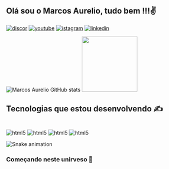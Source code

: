 
## Olá sou o Marcos Aurelio, tudo bem !!!✌️

[![discor](https://img.shields.io/badge/Discord-7289DA?style=for-the-badge&logo=discord&logoColor=white)](https://discord.gg/GFXhhnkh )
[![youtube](https://img.shields.io/badge/YouTube-FF0000?style=for-the-badge&logo=youtube&logoColor=white)](https://youtube.com/user/tomiokito)
[![istagram](https://img.shields.io/badge/Instagram-E4405F?style=for-the-badge&logo=instagram&logoColor=white)](https://www.instagram.com/invites/contact/?i=15gjkzjtg4rkr&utm_content=32xyne)
[![linkedin](https://img.shields.io/badge/LinkedIn-0077B5?style=for-the-badge&logo=linkedin&logoColor=white)](https://www.linkedin.com/in/marcosaureliosl)

![Marcos Aurelio GitHub stats](https://github-readme-stats.vercel.app/api?username=marcosaureliosl&show_icons=true&theme=cobalt)
<img height="150em" src="https://github-readme-stats.vercel.app/api/top-langs/?username=marcosaureliosl&theme=dracula&hide_border=false&&layout=compact"/>
</a>

## Tecnologias que estou desenvolvendo ✍️

<div style="disply: inline_block"><br/>
<img align="center" alt="html5" src="https://img.shields.io/badge/HTML5-E34F26?style=for-the-badge&logo=html5&logoColor=white"/>
<img align="center" alt="html5" src="https://img.shields.io/badge/CSS-239120?&style=for-the-badge&logo=css3&logoColor=white"/>
<img align="center" alt="html5" src="https://img.shields.io/badge/JavaScript-F7DF1E?style=for-the-badge&logo=javascript&logoColor=black"/>
<img align="center" alt="html5" src="https://img.shields.io/badge/TypeScript-007ACC?style=for-the-badge&logo=typescript&logoColor=white"/>
  
  ![Snake animation](https://github.com/marcosaureliosl/marcosaureliosl/blob/output/github-contribution-grid-snake.svg)


### Começando neste unirveso 📔

<div>
